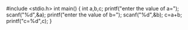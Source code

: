 #include <stdio.h>
int main()
{
int a,b,c;
printf("enter the value of a=");
scanf("%d",&a);
printf("enter the value of b=");
scanf("%d",&b);
c=a+b;
printf("c=%d",c);
}
